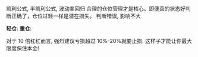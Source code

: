 

凯利公式, 半凯利公式, 波动率回归
合理的仓位管理才是核心。即便真的状态好判断正确了，仓位过轻一样是潜在损失。
判断错误, 影响不大


**轻仓**: 
**重仓**: 


对于 10 倍杠杠而言, 强烈建议亏损超过 10%-20%就要止损. 这样子才能让你最大限度保住本金!

